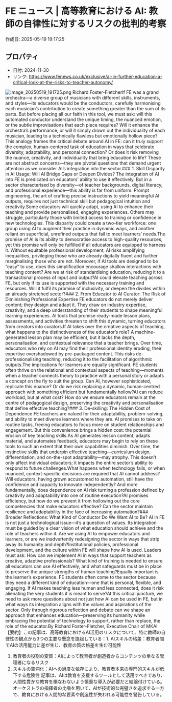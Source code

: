 # FE ニュース | 高等教育における AI: 教師の自律性に対するリスクの批判的考察

作成日: 2025-05-19 19:17:25

## プロパティ

- 日付: 2024-11-30
- リンク: https://www.fenews.co.uk/exclusive/ai-in-further-education-a-critical-look-at-the-risks-to-teacher-autonomy/

![image_20250519_191725.png](../assets/image_20250519_191725.png)
Richard Foster-FletcherIf FE was a grand orchestra—a diverse group of musicians with different skills, instruments, and styles—its educators would be the conductors, carefully harmonising each musician’s contribution to create something greater than the sum of its parts. But before placing all our faith in this tool, we must ask: will this automated conductor understand the unique timing, the nuanced emotion, or the subtle improvisations that each piece requires? Will it enhance the orchestra’s performance, or will it simply drown out the individuality of each musician, leading to a technically flawless but emotionally hollow piece?This analogy frames the critical debate around AI in FE: can it truly support the complex, human-centered task of education in ways that celebrate diversity, adaptability, and personal connection? Or does it risk removing the nuance, creativity, and individuality that bring education to life? These are not abstract concerns—they are pivotal questions that demand urgent attention as we consider AI’s integration into the sector.### 1. Skill Disparity in AI Usage: Will AI Bridge Gaps or Deepen Divides?
The integration of AI into FE is predicated on educators’ ability to use it effectively. But in a sector characterised by diversity—of teacher backgrounds, digital literacy, and professional experience—this ability is far from uniform. Prompt engineering, the art of crafting precise instructions to yield meaningful AI outputs, requires not just technical skill but pedagogical intuition and creativity.Some educators will quickly adapt, using AI to enhance their teaching and provide personalised, engaging experiences. Others may struggle, particularly those with limited access to training or confidence in new technologies. This disparity could create a two-tier workforce: one group using AI to augment their practice in dynamic ways, and another reliant on superficial, unrefined outputs that fail to meet learners’ needs.The promise of AI is its ability to democratise access to high-quality resources, yet this promise will only be fulfilled if all educators are equipped to harness it. Without equitable professional development, AI risks amplifying inequalities, privileging those who are already digitally fluent and further marginalising those who are not. Moreover, if AI tools are designed to be “easy” to use, does this simplification encourage shallow interactions with teaching content? Are we at risk of standardising education, reducing it to a transactional process of input and output?AI could elevate teaching across FE, but only if its use is supported with the necessary training and resources. Will it fulfil its promise of inclusivity, or deepen the divides within an already stretched sector?### 2. From Educator to AI Curator: The Risk of Diminishing Professional Expertise
FE educators do not merely deliver content; they design and adapt it. They draw on industry expertise, creativity, and a deep understanding of their students to shape meaningful learning experiences. AI tools that promise ready-made lesson plans, assessments, and activities threaten to shift this dynamic, turning educators from creators into curators.If AI takes over the creative aspects of teaching, what happens to the distinctiveness of the educator’s role? A machine-generated lesson plan may be efficient, but it lacks the depth, personalisation, and contextual relevance that a teacher brings. Over time, educators who rely on AI may find their professional identity eroding, their expertise overshadowed by pre-packaged content. This risks de-professionalising teaching, reducing it to the facilitation of algorithmic outputs.The implications for learners are equally significant. FE students often thrive on the relational and contextual aspects of teaching—moments when a teacher connects theory to practice with a personal story or adapts a concept on the fly to suit the group. Can AI, however sophisticated, replicate this nuance? Or do we risk replacing a dynamic, human-centred approach with something efficient but fundamentally hollow?AI can reduce workload, but at what cost? How do we ensure educators remain at the centre of pedagogical design, preserving the creativity and personalisation that define effective teaching?### 3. De-skilling: The Hidden Cost of Dependence
FE teachers are valued for their adaptability, problem-solving, and ability to meet diverse learners where they are. AI promises to take on routine tasks, freeing educators to focus more on student relationships and engagement. But this convenience brings a hidden cost: the potential erosion of key teaching skills.As AI generates lesson content, adapts material, and automates feedback, educators may begin to rely on these tools to such an extent that their own capabilities diminish. Over time, the instinctive skills that underpin effective teaching—curriculum design, differentiation, and on-the-spot adaptability—may atrophy. This doesn’t only affect individual educators; it impacts the entire sector’s ability to respond to future challenges.What happens when technology fails, or when nuanced, context-specific decisions are required that AI cannot address? Will educators, having grown accustomed to automation, still have the confidence and capacity to innovate independently? And more fundamentally, does dependence on AI risk turning a profession defined by creativity and adaptability into one of routine execution?AI promises efficiency, but how do we prevent it from hollowing out the core competencies that make educators effective? Can the sector maintain resilience and adaptability in the face of increasing automation?### Broader Reflections: What Kind of Conductor Do We Want AI to Be?
AI in FE is not just a technological issue—it’s a question of values. Its integration must be guided by a clear vision of what education should achieve and the role of teachers within it. Are we using AI to empower educators and learners, or are we inadvertently redesigning the sector in ways that strip away its humanity and depth?Institutional policies, professional development, and the culture within FE will shape how AI is used. Leaders must ask: How can we implement AI in ways that support teachers as creative, adaptive professionals? What kind of training is needed to ensure all educators can use AI effectively, and what safeguards must be in place to preserve the unique strengths of human teaching?Equally important is the learner’s experience. FE students often come to the sector because they need a different kind of education—one that is personal, flexible, and engaging. If AI makes teaching less human and less connected, does it risk alienating the very students it is meant to serve?At this critical juncture, we need to ask more questions about not just how AI can be used in FE, but in what ways its integration aligns with the values and aspirations of the sector. Only through rigorous reflection and debate can we shape an approach that enhances education—preserving its humanity while embracing the potential of technology to support, rather than replace, the role of the educator.By Richard Foster-Fletcher, Executive Chair of MKAI【要約】この記事は、高等教育におけるAI活用のリスクについて、特に教師の自律性の観点から3つの主要な懸念を提起している：1. AIスキルの格差：教育者間でAIの活用能力に差が生じ、教育の質の格差を生む可能性
1. 教育者の役割の変質：AIによって教育者が創造者からコンテンツの単なる管理者になるリスク
1. スキルの空洞化：AIへの過度な依存により、教育者本来の専門的スキルが低下する危険性
記事は、AIは教育を支援するツールとして活用すべきであり、人間性豊かな教育を損なわないよう慎重な導入が必要だと結論付けている。オーケストラの指揮者の比喩を用いて、AIが技術的な完璧さを追求する一方で、教育における人間的な要素や創造性が失われる可能性を警告している。
